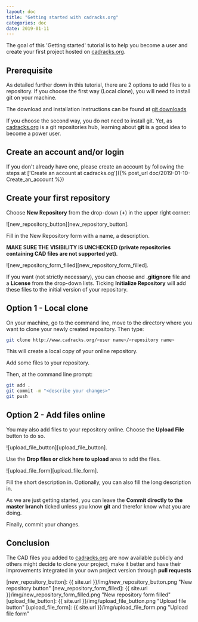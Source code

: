 ```yaml
---
layout: doc
title: "Getting started with cadracks.org"
categories: doc
date: 2019-01-11
---
```


The goal of this 'Getting started' tutorial is to help you become a user and create your first 
project hosted on [cadracks.org](http://cadracks.org).

Prerequisite
------------

As detailed further down in this tutorial, there are 2 options to add files 
to a repository. If you choose the first way (Local clone), you will need 
to install git on your machine.

The download and installation instructions can be found at [git downloads](https://git-scm.com/downloads)

If you choose the second way, you do not need to install git. 
Yet, as [cadracks.org](http://cadracks.org) is a git repositories hub, 
learning about **git** is a good idea to become a power user.


Create an account and/or login
------------------------------

If you don't already have one, please create an account by following the steps at 
['Create an account at cadracks.og']({% post_url doc/2019-01-10-Create_an_account %})


Create your first repository
----------------------------

Choose **New Repository** from the drop-down (**+**) in the upper right corner:

![new_repository_button][new_repository_button].

Fill in the New Repository form with a name, a description.

**MAKE SURE THE VISIBILITY IS UNCHECKED (private repositories containing CAD files are not supported yet)**.

![new_repository_form_filled][new_repository_form_filled].

If you want (not strictly necessary), you can choose and **.gitignore** file and a **License** from the drop-down lists. 
Ticking **Initialize Repository** will add these files to the initial version of your repository.


Option 1 - Local clone
----------------------

On your machine, go to the command line, move to the directory where you want to clone your newly created repository. 
Then type:

```bash
git clone http://www.cadracks.org/<user name>/<repository name>
```

This will create a local copy of your online repository.        

Add some files to your repository.

Then, at the command line prompt:

```bash
git add .
git commit -m "<describe your changes>"
git push

```


Option 2 - Add files online
---------------------------

You may also add files to your repository online. Choose the **Upload File** button 
to do so.

![upload_file_button][upload_file_button].

Use the **Drop files or click here to upload** area to add the files.

![upload_file_form][upload_file_form].

Fill the short description in. Optionally, you can also fill the long description in.

As we are just getting started,  you can leave the **Commit directly to the master branch** 
ticked unless you know **git** and therefor know what you are doing.

Finally, commit your changes.


Conclusion
----------

The CAD files you added to [cadracks.org](http://cadracks.org) are now available publicly and 
others might decide to clone your project, make it better and have their improvements integrated in your own project version through **pull requests**

[new_repository_button]: {{ site.url }}/img/new_repository_button.png "New repository button"
[new_repository_form_filled]: {{ site.url }}/img/new_repository_form_filled.png "New repository form filled"
[upload_file_button]: {{ site.url }}/img/upload_file_button.png "Upload file button"
[upload_file_form]: {{ site.url }}/img/upload_file_form.png "Upload file form"